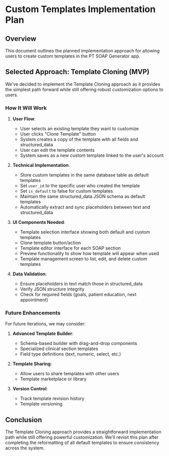 # Custom Templates Implementation Plan

## Overview
This document outlines the planned implementation approach for allowing users to create custom templates in the PT SOAP Generator app.

## Selected Approach: Template Cloning (MVP)

We've decided to implement the Template Cloning approach as it provides the simplest path forward while still offering robust customization options to users.

### How It Will Work

1. **User Flow**:
   - User selects an existing template they want to customize
   - User clicks "Clone Template" button
   - System creates a copy of the template with all fields and structured_data
   - User can edit the template contents
   - System saves as a new custom template linked to the user's account

2. **Technical Implementation**:
   - Store custom templates in the same database table as default templates
   - Set `user_id` to the specific user who created the template
   - Set `is_default` to false for custom templates
   - Maintain the same structured_data JSON schema as default templates
   - Automatically extract and sync placeholders between text and structured_data

3. **UI Components Needed**:
   - Template selection interface showing both default and custom templates
   - Clone template button/action
   - Template editor interface for each SOAP section
   - Preview functionality to show how template will appear when used
   - Template management screen to list, edit, and delete custom templates

4. **Data Validation**:
   - Ensure placeholders in text match those in structured_data
   - Verify JSON structure integrity
   - Check for required fields (goals, patient education, next appointment)

### Future Enhancements

For future iterations, we may consider:

1. **Advanced Template Builder**:
   - Schema-based builder with drag-and-drop components
   - Specialized clinical section templates
   - Field type definitions (text, numeric, select, etc.)

2. **Template Sharing**:
   - Allow users to share templates with other users
   - Template marketplace or library

3. **Version Control**:
   - Track template revision history
   - Template versioning

## Conclusion

The Template Cloning approach provides a straightforward implementation path while still offering powerful customization. We'll revisit this plan after completing the reformatting of all default templates to ensure consistency across the system.
